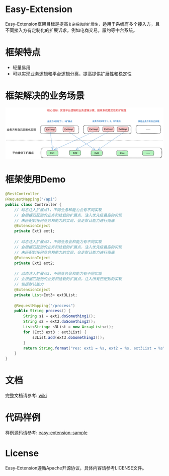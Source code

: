 # Easy-Extension
Easy-Extension框架目标是提高`复杂系统的扩展性`，适用于系统有多个接入方，且不同接入方有定制化的扩展诉求。例如电商交易，履约等中台系统。

# 框架特点
* 轻量易用
* 可以实现业务逻辑和平台逻辑分离，提高提供扩展性和稳定性

# 框架解决的业务场景
![](/doc/target.png)

# 框架使用Demo
```java
@RestController
@RequestMapping("/api")
public class Controller {
    // 动态注入扩展点1，不同业务和能力会有不同实现
    // 会根据匹配到的业务和挂载的扩展点，注入优先级最高的实现
    // 未匹配到任何业务和能力的实现，会走默认能力进行兜底
    @ExtensionInject
    private Ext1 ext1;

    // 动态注入扩展点2，不同业务会和能力有不同实现
    // 会根据匹配到的业务和挂载的扩展点，注入优先级最高的实现
    // 未匹配到任何业务和能力的实现，会走默认能力进行兜底
    @ExtensionInject
    private Ext2 ext2;

    // 动态注入扩展点3，不同业务会和能力有不同实现
    // 会根据匹配到的业务和挂载的扩展点，注入所有匹配到的实现
    // 包括默认能力
    @ExtensionInject
    private List<Ext3> ext3List;

    @RequestMapping("/process")
    public String process() {
        String s1 = ext1.doSomething1();
        String s2 = ext2.doSomething2();
        List<String> s3List = new ArrayList<>();
        for (Ext3 ext3 : ext3List) {
            s3List.add(ext3.doSomething3());
        }
        return String.format("res: ext1 = %s, ext2 = %s, ext3List = %s", s1, s2, Arrays.toString(s3List));
    }
}
```

# 文档
完整文档请参考: [wiki](https://github.com/xiaoshicae/easy-extension/wiki)

# 代码样例
样例源码请参考: [easy-extension-sample](https://github.com/xiaoshicae/easy-extension-sample)

# License
Easy-Extension遵循Apache开源协议，具体内容请参考LICENSE文件。

